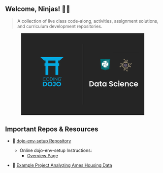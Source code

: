 ## Welcome, Ninjas! 👋🥷 

> A collection of live class code-along, activities, assignment solutions, and curriculum development repositories.


<center> <img src="images/Data Science Thumbnail.png" width=400></center>


## Important Repos & Resources

- 📀 [dojo-env-setup Repository](https://github.com/coding-dojo-data-science/dojo-env-setup)
    - Online dojo-env-setup Instructions:
      - [Overview Page](https://hackmd.io/@jirvingphd/dojo-env-overview)

- 📔 [Example Project Analyzing Ames Housing Data](https://github.com/coding-dojo-data-science/Example-Project-Analyzing-Ames-Housing)



<!--

**Here are some ideas to get you started:**

🙋‍♀️ A short introduction - what is your organization all about?
🌈 Contribution guidelines - how can the community get involved?
👩‍💻 Useful resources - where can the community find your docs? Is there anything else the community should know?
🍿 Fun facts - what does your team eat for breakfast?
🧙 Remember, you can do mighty things with the power of [Markdown](https://docs.github.com/github/writing-on-github/getting-started-with-writing-and-formatting-on-github/basic-writing-and-formatting-syntax)
-->

